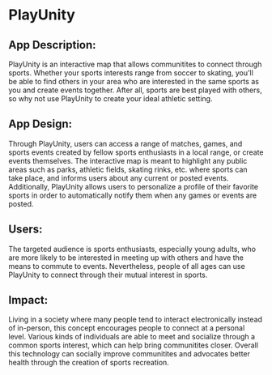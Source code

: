# PlayUnity

## App Description:
PlayUnity is an interactive map that allows communitites to connect through sports. Whether your sports interests range from soccer to skating, you'll be able to find others in your area who are interested in the same sports as you and create events together. After all, sports are best played with others, so why not use PlayUnity to create your ideal athletic setting.

## App Design:
Through PlayUnity, users can access a range of matches, games, and sports events created by fellow sports enthusiasts in a local range, or create events themselves. The interactive map is meant to highlight any public areas such as parks, athletic fields, skating rinks, etc. where sports can take place, and informs users about any current or posted events. Additionally, PlayUnity allows users to personalize a profile of their favorite sports in order to automatically notify them when any games or events are posted.

## Users:
The targeted audience is sports enthusiasts, especially young adults, who are more likely to be interested in meeting up with others and have the means to commute to events. Nevertheless, people of all ages can use PlayUnity to connect through their mutual interest in sports.

## Impact:
Living in a society where many people tend to interact electronically instead of in-person, this concept encourages people to connect at a personal level. Various kinds of individuals are able to meet and socialize through a common sports interest, which can help bring communitites closer. Overall this technology can socially improve communitites and advocates better health through the creation of sports recreation.

